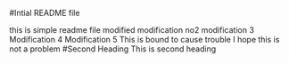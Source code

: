 #Intial README file

this is simple readme file
modified
modification no2
modification 3
Modification 4
Modification 5
This is bound to cause trouble
I hope this is not a problem
#Second Heading
This is second heading